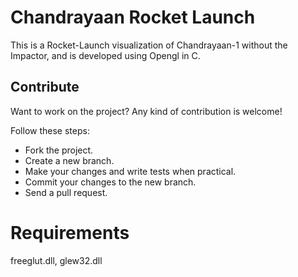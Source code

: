 # Chandrayaan Rocket Launch
This is a Rocket-Launch visualization of Chandrayaan-1 without the Impactor, and is developed using Opengl in C.

## Contribute

Want to work on the project? Any kind of contribution is welcome!

Follow these steps:
- Fork the project.
- Create a new branch.
- Make your changes and write tests when practical.
- Commit your changes to the new branch.
- Send a pull request.

# Requirements
freeglut.dll, 
glew32.dll

